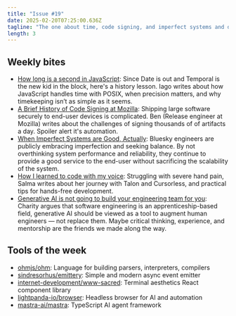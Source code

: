 ```yaml
---
title: "Issue #19"
date: 2025-02-20T07:25:00.636Z
tagline: "The one about time, code signing, and imperfect systems and developers"
length: 3
---
```


## Weekly bites

* [How long is a second in JavaScript](https://zbr.fyi/tvMNcbj): Since Date is out and Temporal is the new kid in the block, here's a history lesson. Iago writes about how JavaScript handles time with POSIX, when precision matters, and why timekeeping isn’t as simple as it seems.
* [A Brief History of Code Signing at Mozilla](https://zbr.fyi/4RqT5Xj): Shipping large software securely to end-user devices is complicated. Ben (Release engineer at Mozilla) writes about the challenges of signing thousands of of artifacts a day. Spoiler alert it's automation.
* [When Imperfect Systems are Good, Actually](https://zbr.fyi/N2LlcU9): Bluesky engineers are publicly embracing imperfection and seeking balance. By not overthinking system performance and reliability, they continue to provide a good service to the end-user without sacrificing the scalability of the system.
* [How I learned to code with my voice](https://zbr.fyi/YZMGXxH): Struggling with severe hand pain, Salma writes about her journey with Talon and Cursorless, and practical tips for hands-free development.
* [Generative AI is not going to build your engineering team for you](https://zbr.fyi/QpdH7Xs): Charity argues that software engineering is an apprenticeship-based field, generative AI should be viewed as a tool to augment human engineers — not replace them. Maybe critical thinking, experience, and mentorship are the friends we made along the way.

## Tools of the week

* [ohmjs/ohm](https://zbr.fyi/DyO3zPp): Language for building parsers, interpreters, compilers
* [sindresorhus/emittery](https://zbr.fyi/A9si8r5): Simple and modern async event emitter
* [internet-development/www-sacred](https://zbr.fyi/9UzBFYy): Terminal aesthetics React component library
* [lightpanda-io/browser](https://zbr.fyi/RoWScgq): Headless browser for AI and automation
* [mastra-ai/mastra](https://zbr.fyi/8vYCHWF): TypeScript AI agent framework
